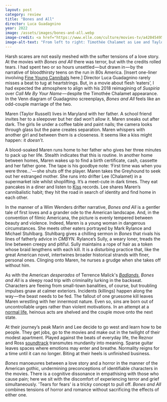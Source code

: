 ```yaml
---
layout: post
category: review
title: "Bones and All"
director: Luca Guadagnino
year: 2022
image: /assets/images/bones-and-all.webp
image-credit: <a href="https://www.elle.com/culture/movies-tv/a42045495/bones-and-all-review/">Metro-Goldwyn-Mayer</a>
image-alt-text: "From left to right: Timothée Chalamet as Lee and Taylor Russell as Maren sitting in a vast field under a bright, blue sky."
---
```


Harsh scares are not easily meshed with the softer tensions of a love story. At the movies with _Bones and All_ there was terror, but with the credits rolled tears. I had spent two or so hours unsettled — but drawn in — by the narrative of bloodthirsty teens on the run in 80s America. [Insert one-liner involving [Fine Young Cannibals](https://en.wikipedia.org/wiki/The_Raw_%26_the_Cooked_%28album%29) here.] Director Luca Guadagnino rarely misses a beat to tug at heartstrings. But, in a movie about flesh ‘eaters’, I had expected the atmosphere to align with his 2018 reimagining of _Suspiria_ over _Call Me By Your Name_ — despite the Timothée Chalamet appearance. In the Venn diagram of Guadagnino screenplays, _Bones and All_ feels like an odd-couple marriage of the two.

Maren (Taylor Russell) lives in Maryland with her father. A school friend invites her to a sleepover but her dad won’t allow it. Maren sneaks out after dark. The girls lie under a coffee table and paint nails; the camera looks through glass but the pane creates separation. Maren whispers with another girl and between them is a closeness. It seems like a kiss might happen : it _doesn’t_.

A blood-soaked Maren runs home to her father who gives her three minutes to pack up her life. Stealth indicates that this is routine. In another home between homes, Maren wakes up to find a birth certificate, cash, cassette and her father gone. The tape is his goodbye note: ‘First time was when you were three…’ — she shuts off the player. Maren takes the Greyhound to seek out her estranged mother. She runs into drifter Lee (Chalamet) in a supermarket isle whilst shoplifting. It’s a meet-cute in dark times. They eat pancakes in a diner and listen to [Kiss](https://www.youtube.com/watch?v=Gcj34XixuYg&ab_channel=KissVEVO) records. Lee shares Maren’s cannibalistic habit; they hit the road in search of identity and find home in each other.

In the manner of a Wim Wenders drifter narrative, _Bones and All_ is a gentler tale of first loves and a grander ode to the American landscape. And, in the convention of filmic Americana, the picture is evenly tempered between beauty and violence. Indeed, Maren is a young woman in dangerous circumstances. She meets other eaters portrayed by Mark Rylance and Michael Stuhlbarg. Stuhlbarg gives a chilling sermon in _Bones_ that rivals his lines of fatherly advice in _CMBYN_. Rylance’s Sully, a weary loner, treads the line between creepy and pitiful. Sully maintains a rope of hair as a token whose braid lengthens with each kill. It is a disturbing practice that, like the great American novel, intertwines broader historical strands with finer, personal ones. Clinging onto Maren, he nurses a grudge when she takes off without him.

As with the American _desperados_ of Terrence Malick's [_Badlands_](https://www.zoedowney.com/badlands/), _Bones and All_ is a sleepy road trip with criminality lurking in the backseat. Characters are fleeing from small-town banalities, of course, but troubling impulses gnaw at calmer exteriors. Incidents (killings) happen along the way — the beast needs to be fed. The fallout of one gruesome kill leaves Maren wrestling with her innermost nature. Even so, sins are born out of uncontrollable urges rather than violent motivations. In an attempt at a [normal life](https://www.youtube.com/watch?v=_3dYa3bxzyg&ab_channel=TrentReznor-Topic), heinous acts are shelved and the couple move onto the next state.

At their journey’s peak Marin and Lee decide to go west and learn how to be people. They get jobs, go to the movies and make out in the twilight of their modest apartment. Played against the beats of everyday life, the Reznor and Ross [soundtrack](https://www.youtube.com/watch?v=mqIaOl4N1M8&ab_channel=TrentReznor-Topic) transmutes mundanity into meaning. Sparse guitar leaves spaces where emotions may enter and breathe. Normality reigns for a time until it can no longer. Biting at their heels is unfinished business.

_Bones_ manoeuvres between a love story and a horror in the manner of the American gothic, undermining preconceptions of identifiable characters in the movies. There is a cognitive dissonance in empathising with those who cause pain; here we sit with the discomfort of experiencing terror and grief simultaneously. 'Tears for fears' is a tricky concept to pull off. _Bones and All_ combines tensions of horror and romance without sacrificing the effects of either one.
